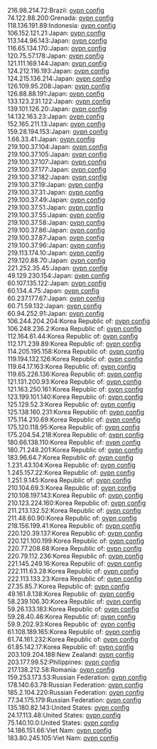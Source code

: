 216.98.214.72:Brazil: [ovpn config](vpn/216_98_214_72.ovpn)  
74.122.88.200:Grenada: [ovpn config](vpn/74_122_88_200.ovpn)  
118.136.191.89:Indonesia: [ovpn config](vpn/118_136_191_89.ovpn)  
106.152.121.21:Japan: [ovpn config](vpn/106_152_121_21.ovpn)  
113.144.96.143:Japan: [ovpn config](vpn/113_144_96_143.ovpn)  
116.65.134.170:Japan: [ovpn config](vpn/116_65_134_170.ovpn)  
120.75.57.178:Japan: [ovpn config](vpn/120_75_57_178.ovpn)  
121.111.169.144:Japan: [ovpn config](vpn/121_111_169_144.ovpn)  
124.212.116.193:Japan: [ovpn config](vpn/124_212_116_193.ovpn)  
124.215.136.214:Japan: [ovpn config](vpn/124_215_136_214.ovpn)  
126.109.95.208:Japan: [ovpn config](vpn/126_109_95_208.ovpn)  
126.88.88.191:Japan: [ovpn config](vpn/126_88_88_191.ovpn)  
133.123.231.122:Japan: [ovpn config](vpn/133_123_231_122.ovpn)  
139.101.126.20:Japan: [ovpn config](vpn/139_101_126_20.ovpn)  
14.132.163.23:Japan: [ovpn config](vpn/14_132_163_23.ovpn)  
152.165.211.13:Japan: [ovpn config](vpn/152_165_211_13.ovpn)  
159.28.194.153:Japan: [ovpn config](vpn/159_28_194_153.ovpn)  
1.66.33.41:Japan: [ovpn config](vpn/1_66_33_41.ovpn)  
219.100.37.104:Japan: [ovpn config](vpn/219_100_37_104.ovpn)  
219.100.37.105:Japan: [ovpn config](vpn/219_100_37_105.ovpn)  
219.100.37.107:Japan: [ovpn config](vpn/219_100_37_107.ovpn)  
219.100.37.177:Japan: [ovpn config](vpn/219_100_37_177.ovpn)  
219.100.37.182:Japan: [ovpn config](vpn/219_100_37_182.ovpn)  
219.100.37.19:Japan: [ovpn config](vpn/219_100_37_19.ovpn)  
219.100.37.31:Japan: [ovpn config](vpn/219_100_37_31.ovpn)  
219.100.37.49:Japan: [ovpn config](vpn/219_100_37_49.ovpn)  
219.100.37.51:Japan: [ovpn config](vpn/219_100_37_51.ovpn)  
219.100.37.55:Japan: [ovpn config](vpn/219_100_37_55.ovpn)  
219.100.37.58:Japan: [ovpn config](vpn/219_100_37_58.ovpn)  
219.100.37.86:Japan: [ovpn config](vpn/219_100_37_86.ovpn)  
219.100.37.87:Japan: [ovpn config](vpn/219_100_37_87.ovpn)  
219.100.37.96:Japan: [ovpn config](vpn/219_100_37_96.ovpn)  
219.113.174.10:Japan: [ovpn config](vpn/219_113_174_10.ovpn)  
219.120.88.70:Japan: [ovpn config](vpn/219_120_88_70.ovpn)  
221.252.35.45:Japan: [ovpn config](vpn/221_252_35_45.ovpn)  
49.129.230.154:Japan: [ovpn config](vpn/49_129_230_154.ovpn)  
60.107.135.122:Japan: [ovpn config](vpn/60_107_135_122.ovpn)  
60.134.4.75:Japan: [ovpn config](vpn/60_134_4_75.ovpn)  
60.237.177.67:Japan: [ovpn config](vpn/60_237_177_67.ovpn)  
60.71.59.132:Japan: [ovpn config](vpn/60_71_59_132.ovpn)  
60.94.252.91:Japan: [ovpn config](vpn/60_94_252_91.ovpn)  
106.244.204.204:Korea Republic of: [ovpn config](vpn/106_244_204_204.ovpn)  
106.248.236.2:Korea Republic of: [ovpn config](vpn/106_248_236_2.ovpn)  
112.164.61.44:Korea Republic of: [ovpn config](vpn/112_164_61_44.ovpn)  
112.171.239.89:Korea Republic of: [ovpn config](vpn/112_171_239_89.ovpn)  
114.205.195.158:Korea Republic of: [ovpn config](vpn/114_205_195_158.ovpn)  
119.194.132.126:Korea Republic of: [ovpn config](vpn/119_194_132_126.ovpn)  
119.64.17.163:Korea Republic of: [ovpn config](vpn/119_64_17_163.ovpn)  
119.65.226.136:Korea Republic of: [ovpn config](vpn/119_65_226_136.ovpn)  
121.131.200.93:Korea Republic of: [ovpn config](vpn/121_131_200_93.ovpn)  
121.163.250.161:Korea Republic of: [ovpn config](vpn/121_163_250_161.ovpn)  
123.199.101.140:Korea Republic of: [ovpn config](vpn/123_199_101_140.ovpn)  
125.129.52.3:Korea Republic of: [ovpn config](vpn/125_129_52_3.ovpn)  
125.138.160.231:Korea Republic of: [ovpn config](vpn/125_138_160_231.ovpn)  
175.114.210.69:Korea Republic of: [ovpn config](vpn/175_114_210_69.ovpn)  
175.120.118.95:Korea Republic of: [ovpn config](vpn/175_120_118_95.ovpn)  
175.204.54.218:Korea Republic of: [ovpn config](vpn/175_204_54_218.ovpn)  
180.66.138.110:Korea Republic of: [ovpn config](vpn/180_66_138_110.ovpn)  
180.71.248.201:Korea Republic of: [ovpn config](vpn/180_71_248_201.ovpn)  
183.96.64.7:Korea Republic of: [ovpn config](vpn/183_96_64_7.ovpn)  
1.231.43.104:Korea Republic of: [ovpn config](vpn/1_231_43_104.ovpn)  
1.245.157.22:Korea Republic of: [ovpn config](vpn/1_245_157_22.ovpn)  
1.251.9.145:Korea Republic of: [ovpn config](vpn/1_251_9_145.ovpn)  
210.104.69.3:Korea Republic of: [ovpn config](vpn/210_104_69_3.ovpn)  
210.108.197.143:Korea Republic of: [ovpn config](vpn/210_108_197_143.ovpn)  
210.123.224.160:Korea Republic of: [ovpn config](vpn/210_123_224_160.ovpn)  
211.213.132.52:Korea Republic of: [ovpn config](vpn/211_213_132_52.ovpn)  
211.48.60.90:Korea Republic of: [ovpn config](vpn/211_48_60_90.ovpn)  
218.156.199.41:Korea Republic of: [ovpn config](vpn/218_156_199_41.ovpn)  
220.120.39.137:Korea Republic of: [ovpn config](vpn/220_120_39_137.ovpn)  
220.121.100.199:Korea Republic of: [ovpn config](vpn/220_121_100_199.ovpn)  
220.77.208.68:Korea Republic of: [ovpn config](vpn/220_77_208_68.ovpn)  
220.79.112.236:Korea Republic of: [ovpn config](vpn/220_79_112_236.ovpn)  
221.145.249.16:Korea Republic of: [ovpn config](vpn/221_145_249_16.ovpn)  
222.111.63.28:Korea Republic of: [ovpn config](vpn/222_111_63_28.ovpn)  
222.113.133.23:Korea Republic of: [ovpn config](vpn/222_113_133_23.ovpn)  
27.35.85.7:Korea Republic of: [ovpn config](vpn/27_35_85_7.ovpn)  
49.161.8.138:Korea Republic of: [ovpn config](vpn/49_161_8_138.ovpn)  
58.239.106.30:Korea Republic of: [ovpn config](vpn/58_239_106_30.ovpn)  
59.26.133.183:Korea Republic of: [ovpn config](vpn/59_26_133_183.ovpn)  
59.28.40.46:Korea Republic of: [ovpn config](vpn/59_28_40_46.ovpn)  
59.9.202.93:Korea Republic of: [ovpn config](vpn/59_9_202_93.ovpn)  
61.108.189.165:Korea Republic of: [ovpn config](vpn/61_108_189_165.ovpn)  
61.74.161.232:Korea Republic of: [ovpn config](vpn/61_74_161_232.ovpn)  
61.85.142.17:Korea Republic of: [ovpn config](vpn/61_85_142_17.ovpn)  
203.109.204.188:New Zealand: [ovpn config](vpn/203_109_204_188.ovpn)  
203.177.99.52:Philippines: [ovpn config](vpn/203_177_99_52.ovpn)  
217.138.212.58:Romania: [ovpn config](vpn/217_138_212_58.ovpn)  
159.253.173.53:Russian Federation: [ovpn config](vpn/159_253_173_53.ovpn)  
178.140.63.78:Russian Federation: [ovpn config](vpn/178_140_63_78.ovpn)  
185.2.104.220:Russian Federation: [ovpn config](vpn/185_2_104_220.ovpn)  
77.34.175.179:Russian Federation: [ovpn config](vpn/77_34_175_179.ovpn)  
135.180.82.143:United States: [ovpn config](vpn/135_180_82_143.ovpn)  
24.17.113.48:United States: [ovpn config](vpn/24_17_113_48.ovpn)  
75.140.10.0:United States: [ovpn config](vpn/75_140_10_0.ovpn)  
14.186.151.66:Viet Nam: [ovpn config](vpn/14_186_151_66.ovpn)  
183.80.245.105:Viet Nam: [ovpn config](vpn/183_80_245_105.ovpn)  
